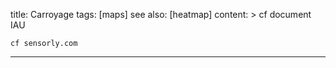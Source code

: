 title: Carroyage
tags: [maps]
see also: [heatmap]
content: >
    cf document IAU
    
    cf sensorly.com
---

